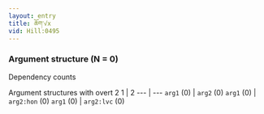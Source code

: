 ```yaml
---
layout: entry
title: ཆོག་√x
vid: Hill:0495
---
```

### Argument structure (N = 0)
Dependency counts


Argument structures with overt 2
1 | 2
--- | ---
`arg1` (0) | `arg2` (0)
`arg1` (0) | `arg2:hon` (0)
`arg1` (0) | `arg2:lvc` (0)
